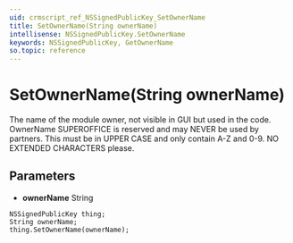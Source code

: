 ```yaml
---
uid: crmscript_ref_NSSignedPublicKey_SetOwnerName
title: SetOwnerName(String ownerName)
intellisense: NSSignedPublicKey.SetOwnerName
keywords: NSSignedPublicKey, GetOwnerName
so.topic: reference
---
```


# SetOwnerName(String ownerName)

The name of the module owner, not visible in GUI but used in the code. OwnerName SUPEROFFICE is reserved and may NEVER be used by partners. This must be in UPPER CASE and only contain A-Z and 0-9. NO EXTENDED CHARACTERS please.

## Parameters

* **ownerName** String

```crmscript
NSSignedPublicKey thing;
String ownerName;
thing.SetOwnerName(ownerName);
```

